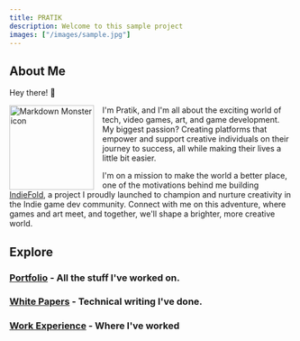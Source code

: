 ```yaml
---
title: PRATIK
description: Welcome to this sample project
images: ["/images/sample.jpg"]
---
```

## About Me

Hey there! :wave:

<img src="/images/pfp_round.jpg"
     alt="Markdown Monster icon"
     style="float: left; margin-right: 15px; margin-left: 0px; height: 150px; width: 150px; display: block" />



 I'm Pratik, and I'm all about the exciting world of tech, video games, art, and game development. My biggest passion? Creating platforms that empower and support creative individuals on their journey to success, all while making their lives a little bit easier. 
 
 I'm on a mission to make the world a better place, one of the motivations behind me building <a href="https://indiefold.com" target="_blank">IndieFold</a>, a project I proudly launched to champion and nurture creativity in the Indie game dev community. Connect with me on this adventure, where games and art meet, and together, we'll shape a brighter, more creative world.


## Explore

### [Portfolio](/portfolio) - All the stuff I've worked on.

### [White Papers](/papers) - Technical writing I've done.

### [Work Experience](/experience) - Where I've worked